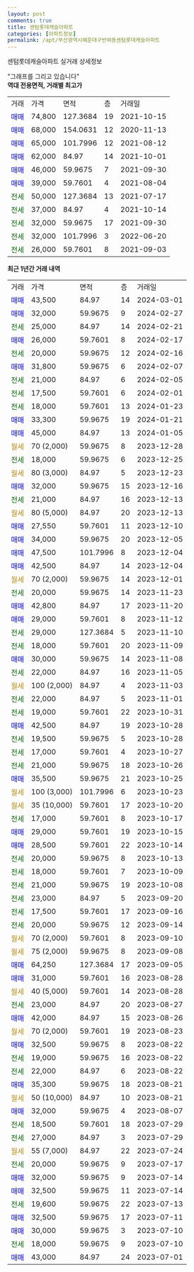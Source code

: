 ```yaml
---
layout: post
comments: true
title: 센텀롯데캐슬아파트
categories: [아파트정보]
permalink: /apt/부산광역시해운대구반여동센텀롯데캐슬아파트
---
```


센텀롯데캐슬아파트 실거래 상세정보

<script type="text/javascript">
  google.charts.load('current', {'packages':['line', 'corechart']});
  google.charts.setOnLoadCallback(drawChart);

  function drawChart() {
    var data = new google.visualization.DataTable();
    data.addColumn('date', '거래일');
    data.addColumn('number', "매매");
    data.addColumn('number', "전세");
    data.addColumn('number', "전매");

    data.addRows([[new Date(Date.parse("2024-03-01")), 43500, null, null], [new Date(Date.parse("2024-02-27")), 32000, null, null], [new Date(Date.parse("2024-02-21")), null, 25000, null], [new Date(Date.parse("2024-02-17")), 26000, null, null], [new Date(Date.parse("2024-02-16")), null, 20000, null], [new Date(Date.parse("2024-02-07")), 31800, null, null], [new Date(Date.parse("2024-02-05")), null, 21000, null], [new Date(Date.parse("2024-02-01")), null, 17500, null], [new Date(Date.parse("2024-01-23")), null, 18000, null], [new Date(Date.parse("2024-01-21")), 33300, null, null], [new Date(Date.parse("2024-01-05")), 45000, null, null], [new Date(Date.parse("2023-12-28")), null, null, null], [new Date(Date.parse("2023-12-25")), null, 18000, null], [new Date(Date.parse("2023-12-23")), null, null, null], [new Date(Date.parse("2023-12-16")), 32000, null, null], [new Date(Date.parse("2023-12-13")), null, 21000, null], [new Date(Date.parse("2023-12-13")), null, null, null], [new Date(Date.parse("2023-12-10")), 27550, null, null], [new Date(Date.parse("2023-12-05")), 34000, null, null], [new Date(Date.parse("2023-12-04")), 47500, null, null], [new Date(Date.parse("2023-12-04")), 42500, null, null], [new Date(Date.parse("2023-12-01")), null, null, null], [new Date(Date.parse("2023-11-23")), null, 20000, null], [new Date(Date.parse("2023-11-20")), 42800, null, null], [new Date(Date.parse("2023-11-12")), 29000, null, null], [new Date(Date.parse("2023-11-10")), null, 29000, null], [new Date(Date.parse("2023-11-09")), null, 18000, null], [new Date(Date.parse("2023-11-08")), 30000, null, null], [new Date(Date.parse("2023-11-05")), null, 22000, null], [new Date(Date.parse("2023-11-03")), null, null, null], [new Date(Date.parse("2023-11-01")), null, 22000, null], [new Date(Date.parse("2023-10-31")), null, 19000, null], [new Date(Date.parse("2023-10-28")), 42500, null, null], [new Date(Date.parse("2023-10-28")), null, 19500, null], [new Date(Date.parse("2023-10-27")), null, 17000, null], [new Date(Date.parse("2023-10-26")), null, 21000, null], [new Date(Date.parse("2023-10-25")), 35500, null, null], [new Date(Date.parse("2023-10-23")), null, null, null], [new Date(Date.parse("2023-10-20")), null, null, null], [new Date(Date.parse("2023-10-17")), null, 17000, null], [new Date(Date.parse("2023-10-15")), 29000, null, null], [new Date(Date.parse("2023-10-14")), 28500, null, null], [new Date(Date.parse("2023-10-13")), null, 20000, null], [new Date(Date.parse("2023-10-09")), null, 18000, null], [new Date(Date.parse("2023-10-08")), null, 21000, null], [new Date(Date.parse("2023-09-20")), null, 23000, null], [new Date(Date.parse("2023-09-16")), null, 17500, null], [new Date(Date.parse("2023-09-14")), null, 20000, null], [new Date(Date.parse("2023-09-10")), null, null, null], [new Date(Date.parse("2023-09-08")), null, null, null], [new Date(Date.parse("2023-09-05")), 64250, null, null], [new Date(Date.parse("2023-08-28")), 31000, null, null], [new Date(Date.parse("2023-08-28")), null, null, null], [new Date(Date.parse("2023-08-27")), null, 23000, null], [new Date(Date.parse("2023-08-26")), 42000, null, null], [new Date(Date.parse("2023-08-23")), null, null, null], [new Date(Date.parse("2023-08-22")), 32500, null, null], [new Date(Date.parse("2023-08-22")), null, 19000, null], [new Date(Date.parse("2023-08-22")), null, 22000, null], [new Date(Date.parse("2023-08-21")), 35300, null, null], [new Date(Date.parse("2023-08-21")), null, null, null], [new Date(Date.parse("2023-08-07")), 32000, null, null], [new Date(Date.parse("2023-07-29")), null, 18500, null], [new Date(Date.parse("2023-07-29")), null, 27000, null], [new Date(Date.parse("2023-07-24")), null, null, null], [new Date(Date.parse("2023-07-17")), null, 20000, null], [new Date(Date.parse("2023-07-14")), 32000, null, null], [new Date(Date.parse("2023-07-14")), 32500, null, null], [new Date(Date.parse("2023-07-13")), null, 19600, null], [new Date(Date.parse("2023-07-11")), 32500, null, null], [new Date(Date.parse("2023-07-10")), 30000, null, null], [new Date(Date.parse("2023-07-10")), null, 18000, null], [new Date(Date.parse("2023-07-01")), 43000, null, null]]);

    var options = {
      hAxis: {
        format: 'yyyy/MM/dd'
      },    
      lineWidth: 0,
      pointsVisible: true,    
      title: '최근 1년간 유형별 실거래가 분포',
      legend: { position: 'bottom' }
    };

    var formatter = new google.visualization.NumberFormat({pattern:'###,###'} );
    formatter.format(data, 1);
    formatter.format(data, 2);
    
    setTimeout(function() {
        var chart = new google.visualization.LineChart(document.getElementById('columnchart_material'));
        chart.draw(data, (options));
        document.getElementById('loading').style.display = 'none';
    }, 200);
  }
</script>


<div id="loading" style="z-index:20; display: block; margin-left: 0px">"그래프를 그리고 있습니다"</div>
<div id="columnchart_material" style="width: 95%; margin-left: 0px; display: block"></div>
<!-- contents start -->
<b>역대 전용면적, 거래별 최고가</b>
<table class="sortable">
    <tr>
      <td>거래</td>
      <td>가격</td>
      <td>면적</td>
      <td>층</td>
      <td>거래일</td>
    </tr>
        <tr>
          <td><a style="color: blue">매매</a></td>
          <td>74,800</td>
          <td>127.3684</td>
          <td>19</td>
          <td>2021-10-15</td>
        </tr>            <tr>
          <td><a style="color: blue">매매</a></td>
          <td>68,000</td>
          <td>154.0631</td>
          <td>12</td>
          <td>2020-11-13</td>
        </tr>            <tr>
          <td><a style="color: blue">매매</a></td>
          <td>65,000</td>
          <td>101.7996</td>
          <td>12</td>
          <td>2021-08-12</td>
        </tr>            <tr>
          <td><a style="color: blue">매매</a></td>
          <td>62,000</td>
          <td>84.97</td>
          <td>14</td>
          <td>2021-10-01</td>
        </tr>            <tr>
          <td><a style="color: blue">매매</a></td>
          <td>46,000</td>
          <td>59.9675</td>
          <td>7</td>
          <td>2021-09-30</td>
        </tr>            <tr>
          <td><a style="color: blue">매매</a></td>
          <td>39,000</td>
          <td>59.7601</td>
          <td>4</td>
          <td>2021-08-04</td>
        </tr>        
        <tr>
              <td><a style="color: darkgreen">전세</a></td>
              <td>50,000</td>
              <td>127.3684</td>
              <td>13</td>
              <td>2021-07-17</td>
            </tr>            <tr>
              <td><a style="color: darkgreen">전세</a></td>
              <td>37,000</td>
              <td>84.97</td>
              <td>4</td>
              <td>2021-10-14</td>
            </tr>            <tr>
              <td><a style="color: darkgreen">전세</a></td>
              <td>32,000</td>
              <td>59.9675</td>
              <td>17</td>
              <td>2021-09-30</td>
            </tr>            <tr>
              <td><a style="color: darkgreen">전세</a></td>
              <td>32,000</td>
              <td>101.7996</td>
              <td>3</td>
              <td>2022-06-20</td>
            </tr>            <tr>
              <td><a style="color: darkgreen">전세</a></td>
              <td>26,000</td>
              <td>59.7601</td>
              <td>8</td>
              <td>2021-09-03</td>
            </tr>        
    
</table>

<b>최근 1년간 거래 내역</b>

<table class="sortable">
    <tr>
      <td>거래</td>
      <td>가격</td>
      <td>면적</td>
      <td>층</td>
      <td>거래일</td>
    </tr>
    <tr>
      <td><a style="color: blue">매매</a></td>
      <td>43,500</td>
      <td>84.97</td>
      <td>14</td>
      <td>2024-03-01</td>
    </tr>          <tr>
      <td><a style="color: blue">매매</a></td>
      <td>32,000</td>
      <td>59.9675</td>
      <td>9</td>
      <td>2024-02-27</td>
    </tr>          <tr>
      <td><a style="color: darkgreen">전세</a></td>
      <td>25,000</td>
      <td>84.97</td>
      <td>14</td>
      <td>2024-02-21</td>
    </tr>          <tr>
      <td><a style="color: blue">매매</a></td>
      <td>26,000</td>
      <td>59.7601</td>
      <td>8</td>
      <td>2024-02-17</td>
    </tr>          <tr>
      <td><a style="color: darkgreen">전세</a></td>
      <td>20,000</td>
      <td>59.9675</td>
      <td>12</td>
      <td>2024-02-16</td>
    </tr>          <tr>
      <td><a style="color: blue">매매</a></td>
      <td>31,800</td>
      <td>59.9675</td>
      <td>6</td>
      <td>2024-02-07</td>
    </tr>          <tr>
      <td><a style="color: darkgreen">전세</a></td>
      <td>21,000</td>
      <td>84.97</td>
      <td>6</td>
      <td>2024-02-05</td>
    </tr>          <tr>
      <td><a style="color: darkgreen">전세</a></td>
      <td>17,500</td>
      <td>59.7601</td>
      <td>6</td>
      <td>2024-02-01</td>
    </tr>          <tr>
      <td><a style="color: darkgreen">전세</a></td>
      <td>18,000</td>
      <td>59.7601</td>
      <td>13</td>
      <td>2024-01-23</td>
    </tr>          <tr>
      <td><a style="color: blue">매매</a></td>
      <td>33,300</td>
      <td>59.9675</td>
      <td>19</td>
      <td>2024-01-21</td>
    </tr>          <tr>
      <td><a style="color: blue">매매</a></td>
      <td>45,000</td>
      <td>84.97</td>
      <td>13</td>
      <td>2024-01-05</td>
    </tr>          <tr>
      <td><a style="color: darkgoldenrod">월세</a></td>
      <td>70 (2,000)</td>
      <td>59.9675</td>
      <td>8</td>
      <td>2023-12-28</td>
    </tr>          <tr>
      <td><a style="color: darkgreen">전세</a></td>
      <td>18,000</td>
      <td>59.9675</td>
      <td>6</td>
      <td>2023-12-25</td>
    </tr>          <tr>
      <td><a style="color: darkgoldenrod">월세</a></td>
      <td>80 (3,000)</td>
      <td>84.97</td>
      <td>5</td>
      <td>2023-12-23</td>
    </tr>          <tr>
      <td><a style="color: blue">매매</a></td>
      <td>32,000</td>
      <td>59.9675</td>
      <td>15</td>
      <td>2023-12-16</td>
    </tr>          <tr>
      <td><a style="color: darkgreen">전세</a></td>
      <td>21,000</td>
      <td>84.97</td>
      <td>16</td>
      <td>2023-12-13</td>
    </tr>          <tr>
      <td><a style="color: darkgoldenrod">월세</a></td>
      <td>80 (5,000)</td>
      <td>84.97</td>
      <td>20</td>
      <td>2023-12-13</td>
    </tr>          <tr>
      <td><a style="color: blue">매매</a></td>
      <td>27,550</td>
      <td>59.7601</td>
      <td>11</td>
      <td>2023-12-10</td>
    </tr>          <tr>
      <td><a style="color: blue">매매</a></td>
      <td>34,000</td>
      <td>59.9675</td>
      <td>20</td>
      <td>2023-12-05</td>
    </tr>          <tr>
      <td><a style="color: blue">매매</a></td>
      <td>47,500</td>
      <td>101.7996</td>
      <td>8</td>
      <td>2023-12-04</td>
    </tr>          <tr>
      <td><a style="color: blue">매매</a></td>
      <td>42,500</td>
      <td>84.97</td>
      <td>14</td>
      <td>2023-12-04</td>
    </tr>          <tr>
      <td><a style="color: darkgoldenrod">월세</a></td>
      <td>70 (2,000)</td>
      <td>59.9675</td>
      <td>14</td>
      <td>2023-12-01</td>
    </tr>          <tr>
      <td><a style="color: darkgreen">전세</a></td>
      <td>20,000</td>
      <td>59.9675</td>
      <td>14</td>
      <td>2023-11-23</td>
    </tr>          <tr>
      <td><a style="color: blue">매매</a></td>
      <td>42,800</td>
      <td>84.97</td>
      <td>17</td>
      <td>2023-11-20</td>
    </tr>          <tr>
      <td><a style="color: blue">매매</a></td>
      <td>29,000</td>
      <td>59.7601</td>
      <td>8</td>
      <td>2023-11-12</td>
    </tr>          <tr>
      <td><a style="color: darkgreen">전세</a></td>
      <td>29,000</td>
      <td>127.3684</td>
      <td>5</td>
      <td>2023-11-10</td>
    </tr>          <tr>
      <td><a style="color: darkgreen">전세</a></td>
      <td>18,000</td>
      <td>59.7601</td>
      <td>20</td>
      <td>2023-11-09</td>
    </tr>          <tr>
      <td><a style="color: blue">매매</a></td>
      <td>30,000</td>
      <td>59.9675</td>
      <td>14</td>
      <td>2023-11-08</td>
    </tr>          <tr>
      <td><a style="color: darkgreen">전세</a></td>
      <td>22,000</td>
      <td>84.97</td>
      <td>16</td>
      <td>2023-11-05</td>
    </tr>          <tr>
      <td><a style="color: darkgoldenrod">월세</a></td>
      <td>100 (2,000)</td>
      <td>84.97</td>
      <td>4</td>
      <td>2023-11-03</td>
    </tr>          <tr>
      <td><a style="color: darkgreen">전세</a></td>
      <td>22,000</td>
      <td>84.97</td>
      <td>5</td>
      <td>2023-11-01</td>
    </tr>          <tr>
      <td><a style="color: darkgreen">전세</a></td>
      <td>19,000</td>
      <td>59.7601</td>
      <td>22</td>
      <td>2023-10-31</td>
    </tr>          <tr>
      <td><a style="color: blue">매매</a></td>
      <td>42,500</td>
      <td>84.97</td>
      <td>19</td>
      <td>2023-10-28</td>
    </tr>          <tr>
      <td><a style="color: darkgreen">전세</a></td>
      <td>19,500</td>
      <td>59.9675</td>
      <td>5</td>
      <td>2023-10-28</td>
    </tr>          <tr>
      <td><a style="color: darkgreen">전세</a></td>
      <td>17,000</td>
      <td>59.7601</td>
      <td>4</td>
      <td>2023-10-27</td>
    </tr>          <tr>
      <td><a style="color: darkgreen">전세</a></td>
      <td>21,000</td>
      <td>59.9675</td>
      <td>18</td>
      <td>2023-10-26</td>
    </tr>          <tr>
      <td><a style="color: blue">매매</a></td>
      <td>35,500</td>
      <td>59.9675</td>
      <td>21</td>
      <td>2023-10-25</td>
    </tr>          <tr>
      <td><a style="color: darkgoldenrod">월세</a></td>
      <td>100 (3,000)</td>
      <td>101.7996</td>
      <td>6</td>
      <td>2023-10-23</td>
    </tr>          <tr>
      <td><a style="color: darkgoldenrod">월세</a></td>
      <td>35 (10,000)</td>
      <td>59.7601</td>
      <td>17</td>
      <td>2023-10-20</td>
    </tr>          <tr>
      <td><a style="color: darkgreen">전세</a></td>
      <td>17,000</td>
      <td>59.7601</td>
      <td>8</td>
      <td>2023-10-17</td>
    </tr>          <tr>
      <td><a style="color: blue">매매</a></td>
      <td>29,000</td>
      <td>59.7601</td>
      <td>19</td>
      <td>2023-10-15</td>
    </tr>          <tr>
      <td><a style="color: blue">매매</a></td>
      <td>28,500</td>
      <td>59.7601</td>
      <td>22</td>
      <td>2023-10-14</td>
    </tr>          <tr>
      <td><a style="color: darkgreen">전세</a></td>
      <td>20,000</td>
      <td>59.9675</td>
      <td>8</td>
      <td>2023-10-13</td>
    </tr>          <tr>
      <td><a style="color: darkgreen">전세</a></td>
      <td>18,000</td>
      <td>59.7601</td>
      <td>7</td>
      <td>2023-10-09</td>
    </tr>          <tr>
      <td><a style="color: darkgreen">전세</a></td>
      <td>21,000</td>
      <td>59.9675</td>
      <td>19</td>
      <td>2023-10-08</td>
    </tr>          <tr>
      <td><a style="color: darkgreen">전세</a></td>
      <td>23,000</td>
      <td>84.97</td>
      <td>5</td>
      <td>2023-09-20</td>
    </tr>          <tr>
      <td><a style="color: darkgreen">전세</a></td>
      <td>17,500</td>
      <td>59.7601</td>
      <td>17</td>
      <td>2023-09-16</td>
    </tr>          <tr>
      <td><a style="color: darkgreen">전세</a></td>
      <td>20,000</td>
      <td>59.9675</td>
      <td>12</td>
      <td>2023-09-14</td>
    </tr>          <tr>
      <td><a style="color: darkgoldenrod">월세</a></td>
      <td>70 (2,000)</td>
      <td>59.7601</td>
      <td>8</td>
      <td>2023-09-10</td>
    </tr>          <tr>
      <td><a style="color: darkgoldenrod">월세</a></td>
      <td>75 (2,000)</td>
      <td>59.9675</td>
      <td>8</td>
      <td>2023-09-08</td>
    </tr>          <tr>
      <td><a style="color: blue">매매</a></td>
      <td>64,250</td>
      <td>127.3684</td>
      <td>17</td>
      <td>2023-09-05</td>
    </tr>          <tr>
      <td><a style="color: blue">매매</a></td>
      <td>31,000</td>
      <td>59.7601</td>
      <td>16</td>
      <td>2023-08-28</td>
    </tr>          <tr>
      <td><a style="color: darkgoldenrod">월세</a></td>
      <td>40 (5,000)</td>
      <td>59.7601</td>
      <td>14</td>
      <td>2023-08-28</td>
    </tr>          <tr>
      <td><a style="color: darkgreen">전세</a></td>
      <td>23,000</td>
      <td>84.97</td>
      <td>20</td>
      <td>2023-08-27</td>
    </tr>          <tr>
      <td><a style="color: blue">매매</a></td>
      <td>42,000</td>
      <td>84.97</td>
      <td>15</td>
      <td>2023-08-26</td>
    </tr>          <tr>
      <td><a style="color: darkgoldenrod">월세</a></td>
      <td>70 (2,000)</td>
      <td>59.7601</td>
      <td>19</td>
      <td>2023-08-23</td>
    </tr>          <tr>
      <td><a style="color: blue">매매</a></td>
      <td>32,500</td>
      <td>59.9675</td>
      <td>8</td>
      <td>2023-08-22</td>
    </tr>          <tr>
      <td><a style="color: darkgreen">전세</a></td>
      <td>19,000</td>
      <td>59.9675</td>
      <td>16</td>
      <td>2023-08-22</td>
    </tr>          <tr>
      <td><a style="color: darkgreen">전세</a></td>
      <td>22,000</td>
      <td>84.97</td>
      <td>6</td>
      <td>2023-08-22</td>
    </tr>          <tr>
      <td><a style="color: blue">매매</a></td>
      <td>35,300</td>
      <td>59.9675</td>
      <td>18</td>
      <td>2023-08-21</td>
    </tr>          <tr>
      <td><a style="color: darkgoldenrod">월세</a></td>
      <td>50 (10,000)</td>
      <td>84.97</td>
      <td>10</td>
      <td>2023-08-21</td>
    </tr>          <tr>
      <td><a style="color: blue">매매</a></td>
      <td>32,000</td>
      <td>59.9675</td>
      <td>4</td>
      <td>2023-08-07</td>
    </tr>          <tr>
      <td><a style="color: darkgreen">전세</a></td>
      <td>18,500</td>
      <td>59.7601</td>
      <td>18</td>
      <td>2023-07-29</td>
    </tr>          <tr>
      <td><a style="color: darkgreen">전세</a></td>
      <td>27,000</td>
      <td>84.97</td>
      <td>3</td>
      <td>2023-07-29</td>
    </tr>          <tr>
      <td><a style="color: darkgoldenrod">월세</a></td>
      <td>55 (7,000)</td>
      <td>84.97</td>
      <td>22</td>
      <td>2023-07-24</td>
    </tr>          <tr>
      <td><a style="color: darkgreen">전세</a></td>
      <td>20,000</td>
      <td>59.9675</td>
      <td>9</td>
      <td>2023-07-17</td>
    </tr>          <tr>
      <td><a style="color: blue">매매</a></td>
      <td>32,000</td>
      <td>59.9675</td>
      <td>9</td>
      <td>2023-07-14</td>
    </tr>          <tr>
      <td><a style="color: blue">매매</a></td>
      <td>32,500</td>
      <td>59.9675</td>
      <td>11</td>
      <td>2023-07-14</td>
    </tr>          <tr>
      <td><a style="color: darkgreen">전세</a></td>
      <td>19,600</td>
      <td>59.9675</td>
      <td>22</td>
      <td>2023-07-13</td>
    </tr>          <tr>
      <td><a style="color: blue">매매</a></td>
      <td>32,500</td>
      <td>59.9675</td>
      <td>17</td>
      <td>2023-07-11</td>
    </tr>          <tr>
      <td><a style="color: blue">매매</a></td>
      <td>30,000</td>
      <td>59.9675</td>
      <td>3</td>
      <td>2023-07-10</td>
    </tr>          <tr>
      <td><a style="color: darkgreen">전세</a></td>
      <td>18,000</td>
      <td>59.9675</td>
      <td>9</td>
      <td>2023-07-10</td>
    </tr>          <tr>
      <td><a style="color: blue">매매</a></td>
      <td>43,000</td>
      <td>84.97</td>
      <td>24</td>
      <td>2023-07-01</td>
    </tr>      </table>
<!-- contents end -->    

